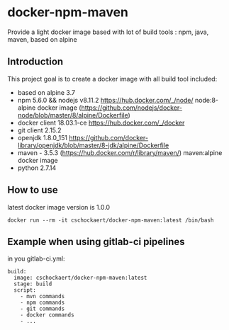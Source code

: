 # docker-npm-maven
Provide a light docker image based with lot of build tools : npm, java, maven, based on alpine

## Introduction

This project goal is to create a docker image with all build tool included:

* based on alpine 3.7
* npm 5.6.0 && nodejs v8.11.2 https://hub.docker.com/_/node/ node:8-alpine docker image (https://github.com/nodejs/docker-node/blob/master/8/alpine/Dockerfile)
* docker client 18.03.1-ce https://hub.docker.com/_/docker
* git client 2.15.2
* openjdk 1.8.0_151  https://github.com/docker-library/openjdk/blob/master/8-jdk/alpine/Dockerfile
* maven - 3.5.3 (https://hub.docker.com/r/library/maven/) maven:alpine docker image
* python 2.7.14


## How to use

latest docker image version is 1.0.0

```
docker run --rm -it cschockaert/docker-npm-maven:latest /bin/bash
```


## Example when using gitlab-ci pipelines

in you gitlab-ci.yml:

```
build:
  image: cschockaert/docker-npm-maven:latest
  stage: build
  script:
    - mvn commands
    - npm commands
    - git commands
    - docker commands
    - ...
```
